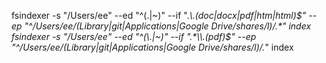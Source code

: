 fsindexer -s "/Users/ee" --ed "^(\.|~)" --if ".*\\.(doc|docx|pdf|htm|html)$" --ep "^/Users/ee/(Library|git|Applications|Google Drive/shares/l)/.*" index
fsindexer -s "/Users/ee" --ed "^(\.|~)" --if ".*\\.(pdf)$" --ep "^/Users/ee/(Library|git|Applications|Google Drive/shares/l)/.*" index
